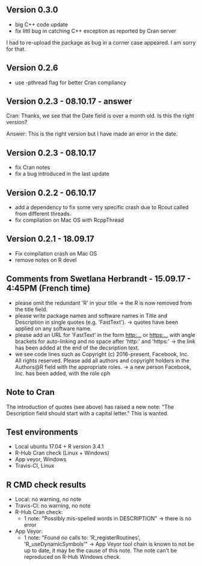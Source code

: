 ## Version 0.3.0
* big C++ code update
* fix littl bug in catching C++ exception as reported by Cran server

I had to re-upload the package as bug in a corner case appeared.
I am sorry for that.

## Version 0.2.6
* use -pthread flag for better Cran compliancy

## Version 0.2.3 - 08.10.17 - answer
Cran:
Thanks, we see that the Date field is over a month old.
Is this the right version?

Answer:
This is the right version but I have made an error in the date.


## Version 0.2.3 - 08.10.17
* fix Cran notes
* fix a bug introduced in the last update

## Version 0.2.2 - 06.10.17
* add a dependency to fix some very specific crash due to Rcout called from different threads.
* fix compilation on Mac OS with RcppThread

## Version 0.2.1 - 18.09.17
* Fix compilation crash on Mac OS
* remove notes on R devel

## Comments from Swetlana Herbrandt - 15.09.17 - 4:45PM (French time)
* please omit the redundant 'R' in your title -> the R is now removed from the title field.
* please write package names and software names in Title and Description in single quotes (e.g. 'FastText'). -> quotes have been applied on any software name.
* please add an URL for 'FastText' in the form <http:...> or <https:...> with angle brackets for auto-linking and no space after 'http:' and 'https:' -> the link has been added at the end of the decsription text.
* we see code lines such as  Copyright (c) 2016-present, Facebook, Inc. All rights reserved. Please add all authors and copyright holders in the Authors@R field with the appropriate roles. -> a new person Facebook, Inc. has been added, with the role cph

Note to Cran
------------
The introduction of quotes (see above) has raised a new note:
"The Description field should start with a capital letter."
This is wanted.


## Test environments
* Local ubuntu 17.04 + R version 3.4.1
* R-Hub Cran check (Linux + Windows)
* App veyor, Windows
* Travis-CI, Linux

## R CMD check results
* Local: no warning, no note
* Travis-CI: no warning, no note
* R-Hub Cran check:
  * 1 note: "Possibly mis-spelled words in DESCRIPTION" -> there is no error
* App Veyor:
  * 1 note: "Found no calls to: 'R_registerRoutines', 'R_useDynamicSymbols'" -> App Veyor tool chain is known to not be up to date, it may be the cause of this note. The note can't be reproduced on R-Hub Windows check.
